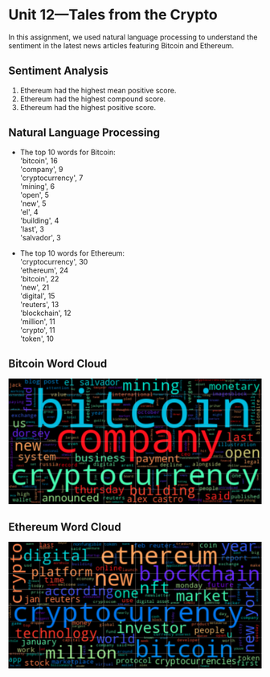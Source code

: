 # Unit 12—Tales from the Crypto

In this assignment, we used natural language processing to understand the sentiment in the latest news articles featuring Bitcoin and Ethereum.

## Sentiment Analysis

1) Ethereum had the highest mean positive score.
2) Ethereum had the highest compound score.
3) Ethereum had the highest positive score.

## Natural Language Processing

* The top 10 words for Bitcoin:  
'bitcoin', 16  
'company', 9  
'cryptocurrency', 7    
'mining', 6  
'open', 5  
'new', 5  
'el', 4  
'building', 4  
'last', 3  
'salvador', 3  


* The top 10 words for Ethereum:  
'cryptocurrency', 30  
'ethereum', 24  
'bitcoin', 22  
'new', 21  
'digital', 15  
'reuters', 13  
'blockchain', 12  
'million', 11  
'crypto', 11  
'token', 10  


## Bitcoin Word Cloud  
![Stock Sentiment](Images/Bitcoin-Word-Cloud.png)

## Ethereum Word Cloud  
![Stock Sentiment](Images/Ethereum-Word-Cloud.png)
